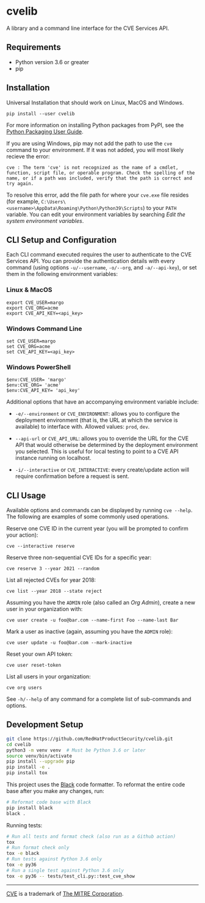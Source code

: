 # cvelib

A library and a command line interface for the CVE Services API.

## Requirements

- Python version 3.6 or greater
- pip

## Installation

Universal Installation that should work on Linux, MacOS and Windows.

```
pip install --user cvelib
```

For more information on installing Python packages from PyPI, see the [Python Packaging User Guide](https://packaging.python.org/tutorials/installing-packages/#installing-from-pypi).

If you are using Windows, pip may not add the path to use the `cve` command to your environment. If it was not added, you will most likely recieve the error:

`cve : The term 'cve' is not recognized as the name of a cmdlet, function, script file, or operable program. Check the spelling of the name, or if a path was included, verify that the path is correct and try again.`

To resolve this error, add the file path for where your `cve.exe` file resides (for example, `C:\Users\<username>\AppData\Roaming\Python\Python39\Scripts`) to your `PATH` variable. You can edit your environment variables by searching *Edit the system environment variables*. 

## CLI Setup and Configuration

Each CLI command executed requires the user to authenticate to the CVE Services API. You can provide
the authentication details with every command (using options `-u/--username`, `-o/--org`, and
`-a/--api-key`), or set them in the following environment variables:

### Linux & MacOS

```
export CVE_USER=margo
export CVE_ORG=acme
export CVE_API_KEY=<api_key>
```

### Windows Command Line

```
set CVE_USER=margo
set CVE_ORG=acme
set CVE_API_KEY=<api_key>
```

### Windows PowerShell

```
$env:CVE_USER= 'margo'
$env:CVE_ORG= 'acme'
$env:CVE_API_KEY= 'api_key'
```
Additional options that have an accompanying environment variable include:

* `-e/--environment` or `CVE_ENVIRONMENT`: allows you to configure the deployment environment
  (that is, the URL at which the service is available) to interface with. Allowed values: `prod`,
  `dev`.

* `--api-url` or `CVE_API_URL`: allows you to override the URL for the CVE API that would
  otherwise be determined by the deployment environment you selected. This is useful for local
  testing to point to a CVE API instance running on localhost.

* `-i/--interactive` or `CVE_INTERACTIVE`: every create/update action will require confirmation
  before a request is sent. 

## CLI Usage

Available options and commands can be displayed by running `cve --help`. The following are
examples of some commonly used operations.

Reserve one CVE ID in the current year (you will be prompted to confirm your action):

```
cve --interactive reserve
```

Reserve three non-sequential CVE IDs for a specific year:

```
cve reserve 3 --year 2021 --random
```

List all rejected CVEs for year 2018:

```
cve list --year 2018 --state reject
```

Assuming you have the `ADMIN` role (also called an _Org Admin_), create a new user in your
organization with:

```
cve user create -u foo@bar.com --name-first Foo --name-last Bar
```

Mark a user as inactive (again, assuming you have the `ADMIN` role):

```
cve user update -u foo@bar.com --mark-inactive
```

Reset your own API token:

```
cve user reset-token
```

List all users in your organization:

```
cve org users
```

See `-h/--help` of any command for a complete list of sub-commands and options.

## Development Setup

```bash
git clone https://github.com/RedHatProductSecurity/cvelib.git
cd cvelib
python3 -m venv venv  # Must be Python 3.6 or later
source venv/bin/activate
pip install --upgrade pip
pip install -e .
pip install tox
```

This project uses the [Black](https://black.readthedocs.io) code formatter. To reformat the entire
code base after you make any changes, run:

```bash
# Reformat code base with Black
pip install black
black .
```

Running tests:

```bash
# Run all tests and format check (also run as a Github action)
tox
# Run format check only
tox -e black
# Run tests against Python 3.6 only
tox -e py36
# Run a single test against Python 3.6 only
tox -e py36 -- tests/test_cli.py::test_cve_show
```

---

[CVE](https://cve.mitre.org/) is a trademark of [The MITRE Corporation](https://www.mitre.org/).
